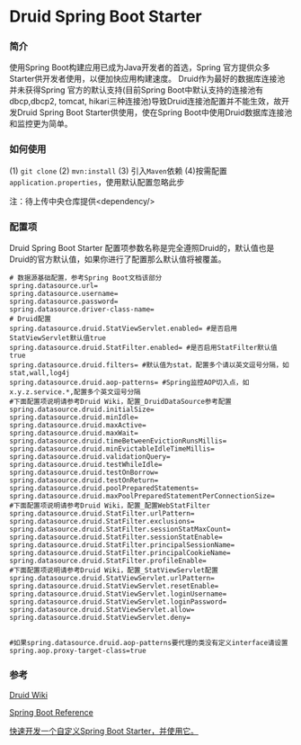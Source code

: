 # Druid Spring Boot Starter
### 简介

使用Spring Boot构建应用已成为Java开发者的首选，Spring 官方提供众多Starter供开发者使用，以便加快应用构建速度。
Druid作为最好的数据库连接池并未获得Spring 官方的默认支持(目前Spring Boot中默认支持的连接池有dbcp,dbcp2, tomcat, hikari三种连接池)导致Druid连接池配置并不能生效，故开发Druid Spring Boot Starter供使用，使在Spring Boot中使用Druid数据库连接池和监控更为简单。

### 如何使用
(1) ```git clone``` (2) ```mvn:install``` (3) 引入```Maven```依赖 (4)按需配置```application.properties```，使用默认配置忽略此步

注：待上传中央仓库提供\<dependency/\>
### 配置项
Druid Spring Boot Starter 配置项参数名称是完全遵照Druid的，默认值也是Druid的官方默认值，如果你进行了配置那么默认值将被覆盖。
```
# 数据源基础配置，参考Spring Boot文档该部分
spring.datasource.url=
spring.datasource.username=
spring.datasource.password=
spring.datasource.driver-class-name=
# Druid配置
spring.datasource.druid.StatViewServlet.enabled= #是否启用StatViewServlet默认值true
spring.datasource.druid.StatFilter.enabled= #是否启用StatFilter默认值true
spring.datasource.druid.filters= #默认值为stat，配置多个请以英文逗号分隔，如stat,wall,log4j
spring.datasource.druid.aop-patterns= #Spring监控AOP切入点，如x.y.z.service.*,配置多个英文逗号分隔
#下面配置项说明请参考Druid Wiki，配置_DruidDataSource参考配置
spring.datasource.druid.initialSize=
spring.datasource.druid.minIdle=
spring.datasource.druid.maxActive=
spring.datasource.druid.maxWait=
spring.datasource.druid.timeBetweenEvictionRunsMillis=
spring.datasource.druid.minEvictableIdleTimeMillis=
spring.datasource.druid.validationQuery=
spring.datasource.druid.testWhileIdle=
spring.datasource.druid.testOnBorrow=
spring.datasource.druid.testOnReturn=
spring.datasource.druid.poolPreparedStatements=
spring.datasource.druid.maxPoolPreparedStatementPerConnectionSize=
#下面配置项说明请参考Druid Wiki，配置_配置WebStatFilter
spring.datasource.druid.StatFilter.urlPattern=
spring.datasource.druid.StatFilter.exclusions=
spring.datasource.druid.StatFilter.sessionStatMaxCount=
spring.datasource.druid.StatFilter.sessionStatEnable=
spring.datasource.druid.StatFilter.principalSessionName=
spring.datasource.druid.StatFilter.principalCookieName=
spring.datasource.druid.StatFilter.profileEnable=
#下面配置项说明请参考Druid Wiki，配置_StatViewServlet配置
spring.datasource.druid.StatViewServlet.urlPattern=
spring.datasource.druid.StatViewServlet.resetEnable=
spring.datasource.druid.StatViewServlet.loginUsername=
spring.datasource.druid.StatViewServlet.loginPassword=
spring.datasource.druid.StatViewServlet.allow=
spring.datasource.druid.StatViewServlet.deny=


#如果spring.datasource.druid.aop-patterns要代理的类没有定义interface请设置spring.aop.proxy-target-class=true

```

### 参考
[Druid Wiki](https://github.com/alibaba/druid/wiki/%E9%A6%96%E9%A1%B5)

[Spring Boot Reference](http://docs.spring.io/spring-boot/docs/1.5.1.RELEASE/reference/html/)

[快速开发一个自定义Spring Boot Starter，并使用它。](http://www.jianshu.com/p/45538b44e04e)

